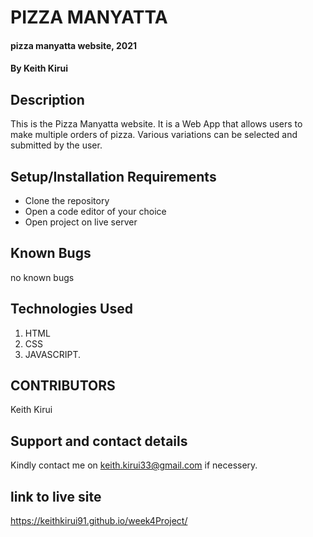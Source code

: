 # PIZZA MANYATTA 

#### pizza manyatta website, 2021

#### By Keith Kirui

## Description
This is the Pizza Manyatta website. It is a Web App that allows users to make multiple orders of pizza. Various variations can be selected and submitted by the user.

## Setup/Installation Requirements
* Clone the repository
* Open a code editor of your choice
* Open project on live server


## Known Bugs
no known bugs

## Technologies Used
1. HTML
2. CSS
3. JAVASCRIPT.

## CONTRIBUTORS
Keith Kirui

## Support and contact details
Kindly contact me on keith.kirui33@gmail.com if necessery.

## link to live site
https://keithkirui91.github.io/week4Project/


  
